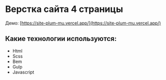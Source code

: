 # Верстка сайта 4 страницы

Демо:  [https://site-plum-mu.vercel.app/](https://site-plum-mu.vercel.app/)

## Какие технологии используются:
- Html
- Scss
- Bem
- Gulp
- Javascript


